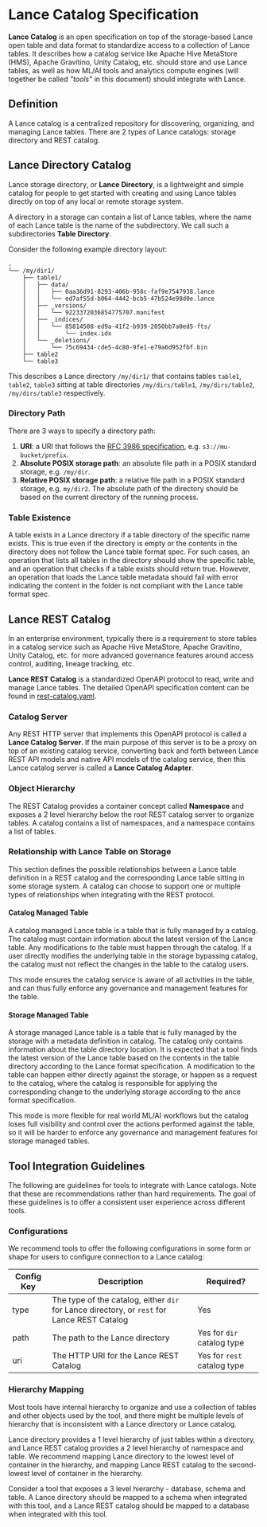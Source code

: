 # Lance Catalog Specification

**Lance Catalog** is an open specification on top of the storage-based Lance open table and data format 
to standardize access to a collection of Lance tables.
It describes how a catalog service like Apache Hive MetaStore (HMS), Apache Gravitino, Unity Catalog, etc.
should store and use Lance tables, as well as how ML/AI tools and analytics compute engines
(will together be called _"tools"_ in this document) should integrate with Lance.

## Definition

A Lance catalog is a centralized repository for discovering, organizing, and managing Lance tables.
There are 2 types of Lance catalogs: storage directory and REST catalog.

## Lance Directory Catalog

Lance storage directory, or **Lance Directory**, is a lightweight and simple catalog
for people to get started with creating and using Lance tables directly on top of any local or remote storage system.

A directory in a storage can contain a list of Lance tables, 
where the name of each Lance table is the name of the subdirectory.
We call such a subdirectories **Table Directory**.

Consider the following example directory layout:

```
.
└── /my/dir1/
    ├── table1/
    │   ├── data/
    │   │   ├── 0aa36d91-8293-406b-958c-faf9e7547938.lance
    │   │   └── ed7af55d-b064-4442-bcb5-47b524e98d0e.lance
    │   ├── _versions/
    │   │   └── 9223372036854775707.manifest
    │   ├── _indices/
    │   │   └── 85814508-ed9a-41f2-b939-2050bb7a0ed5-fts/
    │   │       └── index.idx
    │   └── _deletions/
    │       └── 75c69434-cde5-4c80-9fe1-e79a6d952fbf.bin
    ├── table2
    └── table3
```

This describes a Lance directory `/my/dir1/` that contains tables `table1`, `table2`, `table3`
sitting at table directories `/my/dirs/table1`, `/my/dirs/table2`, `/my/dirs/table3` respectively.

### Directory Path

There are 3 ways to specify a directory path:

1. **URI**: a URI that follows the [RFC 3986 specification](https://datatracker.ietf.org/doc/html/rfc3986), e.g. `s3://mu-bucket/prefix`.
2. **Absolute POSIX storage path**: an absolute file path in a POSIX standard storage, e.g. `/my/dir`.
3. **Relative POSIX storage path**: a relative file path in a POSIX standard storage, e.g. `my/dir2`.
   The absolute path of the directory should be based on the current directory of the running process.

### Table Existence

A table exists in a Lance directory if a table directory of the specific name exists.
This is true even if the directory is empty or the contents in the directory does not follow the Lance table format spec.
For such cases, an operation that lists all tables in the directory should show the specific table,
and an operation that checks if a table exists should return true.
However, an operation that loads the Lance table metadata should fail with error 
indicating the content in the folder is not compliant with the Lance table format spec.

## Lance REST Catalog

In an enterprise environment, typically there is a requirement to store tables in a catalog service 
such as Apache Hive MetaStore, Apache Gravitino, Unity Catalog, etc. 
for more advanced governance features around access control, auditing, lineage tracking, etc.

**Lance REST Catalog** is a standardized OpenAPI protocol to read, write and manage Lance tables.
The detailed OpenAPI specification content can be found in [rest-catalog.yaml](./rest-catalog.yaml).

### Catalog Server

Any REST HTTP server that implements this OpenAPI protocol is called a **Lance Catalog Server**.
If the main purpose of this server is to be a proxy on top of an existing catalog service,
converting back and forth between Lance REST API models and native API models of the catalog service,
then this Lance catalog server is called a **Lance Catalog Adapter**.

### Object Hierarchy

The REST Catalog provides a container concept called **Namespace** and 
exposes a 2 level hierarchy below the root REST catalog server to organize tables.
A catalog contains a list of namespaces, and a namespace contains a list of tables.

### Relationship with Lance Table on Storage

This section defines the possible relationships between a Lance table definition in a REST catalog and
the corresponding Lance table sitting in some storage system.
A catalog can choose to support one or multiple types of relationships when integrating with the REST protocol.

#### Catalog Managed Table

A catalog managed Lance table is a table that is fully managed by a catalog.
The catalog must contain information about the latest version of the Lance table.
Any modifications to the table must happen through the catalog.
If a user directly modifies the underlying table in the storage bypassing catalog,
the catalog must not reflect the changes in the table to the catalog users.

This mode ensures the catalog service is aware of all activities in the table,
and can thus fully enforce any governance and management features for the table. 

#### Storage Managed Table

A storage managed Lance table is a table that is fully managed by the storage with a metadata definition in catalog.
The catalog only contains information about the table directory location.
It is expected that a tool finds the latest version of the Lance table based on the contents 
in the table directory according to the Lance format specification.
A modification to the table can happen either directly against the storage,
or happen as a request to the catalog, where the catalog is responsible for applying the corresponding
change to the underlying storage according to the ance format specification.

This mode is more flexible for real world ML/AI workflows 
but the catalog loses full visibility and control over the actions performed against the table,
so it will be harder to enforce any governance and management features for storage managed tables.

## Tool Integration Guidelines

The following are guidelines for tools to integrate with Lance catalogs.
Note that these are recommendations rather than hard requirements.
The goal of these guidelines is to offer a consistent user experience across different tools.

### Configurations

We recommend tools to offer the following configurations in some form or shape 
for users to configure connection to a Lance catalog:

| Config Key | Description                                                                                 | Required?                   | 
|------------|---------------------------------------------------------------------------------------------|-----------------------------|
| type       | The type of the catalog, either `dir` for Lance directory, or `rest` for Lance REST Catalog | Yes                         |
| path       | The path to the Lance directory                                                             | Yes for `dir` catalog type  | 
| uri        | The HTTP URI for the Lance REST Catalog                                                     | Yes for `rest` catalog type |

### Hierarchy Mapping

Most tools have internal hierarchy to organize and use a collection of tables and other objects used by the tool,
and there might be multiple levels of hierarchy that is inconsistent with a Lance directory or Lance catalog.

Lance directory provides a 1 level hierarchy of just tables within a directory, 
and Lance REST catalog provides a 2 level hierarchy of namespace and table.
We recommend mapping Lance directory to the lowest level of container in the hierarchy,
and mapping Lance REST catalog to the second-lowest level of container in the hierarchy.

Consider a tool that exposes a 3 level hierarchy - database, schema and table.
A Lance directory should be mapped to a schema when integrated with this tool,
and a Lance REST catalog should be mapped to a database when integrated with this tool.